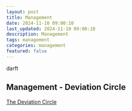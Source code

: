 ```yaml
---
layout: post
title: Management 
date: 2024-11-10 09:00:10
last_updated: 2024-11-10 09:00:10
description: Management 
tags: management
categories: management
featured: false
---
```


darft

## Management - Deviation Circle 

[The Deviation Circle]: https://youtu.be/OFwoExC__MQ?si=1seOoeH1VxLm3iBU&t=692 "Deviation Circle"
[The Deviation Circle]
